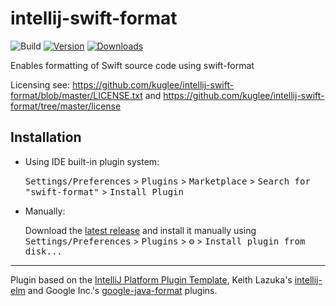 # intellij-swift-format

![Build](https://github.com/kuglee/intellij-swift-format/workflows/Build/badge.svg)
[![Version](https://img.shields.io/jetbrains/plugin/v/org.swiftformat.plugin.svg)](https://plugins.jetbrains.com/plugin/org.swiftformat.plugin)
[![Downloads](https://img.shields.io/jetbrains/plugin/d/org.swiftformat.plugin.svg)](https://plugins.jetbrains.com/plugin/org.swiftformat.plugin)


<!-- Plugin description -->
Enables formatting of Swift source code using swift-format

Licensing see: https://github.com/kuglee/intellij-swift-format/blob/master/LICENSE.txt
and https://github.com/kuglee/intellij-swift-format/tree/master/license
<!-- Plugin description end -->

## Installation

- Using IDE built-in plugin system:

  <kbd>Settings/Preferences</kbd> > <kbd>Plugins</kbd> > <kbd>Marketplace</kbd> > <kbd>Search for "swift-format"</kbd> >
  <kbd>Install Plugin</kbd>

- Manually:

  Download the [latest release](https://github.com/kuglee/intellij-swift-format/releases/latest) and install it manually
  using
  <kbd>Settings/Preferences</kbd> > <kbd>Plugins</kbd> > <kbd>⚙️</kbd> > <kbd>Install plugin from disk...</kbd>

---
Plugin based on the [IntelliJ Platform Plugin Template][template], Keith Lazuka's [intellij-elm](https://github.com/klazuka/intellij-elm) and Google
Inc.'s [google-java-format](https://github.com/google/google-java-format) plugins.

[template]: https://github.com/JetBrains/intellij-platform-plugin-template

